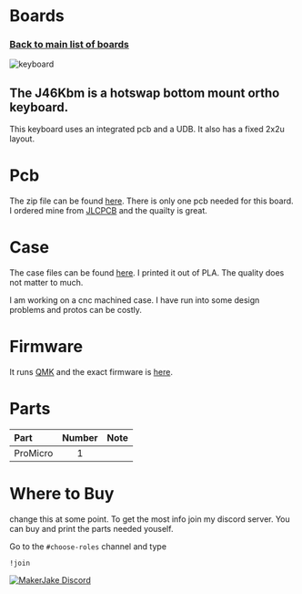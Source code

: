 # Boards
### [Back to main list of boards](https://github.com/MakerJake01/MakerJakes-keyboards) 
![keyboard]()
## The J46Kbm is a hotswap bottom mount ortho keyboard.
This keyboard uses an integrated pcb and a UDB. It also has a fixed 2x2u layout.  

# Pcb
The zip file can be found [here](). There is only one pcb needed for this board. I ordered mine from [JLCPCB](https://jlcpcb.com) and the quailty is great.  

# Case
The case files can be found [here](). I printed it out of PLA. The quality does not matter to much. 

I am working on a cnc machined case. I have run into some design problems and protos can be costly.

# Firmware 
It runs [QMK](https://qmk.fm) and the exact firmware is [here](). 

# Parts
| Part        | Number      | Note |
| :---        |    :----:   |          ---: |
| ProMicro   | 1           |  |

# Where to Buy 
change this at some point. To get the most info join my discord server. You can buy and print the parts needed youself. 

Go to the `#choose-roles` channel and type 
~~~
!join 
~~~

[![MakerJake Discord](https://img.shields.io/badge/Discord-5865F2?style=for-the-badge&logo=discord&logoColor=white)](https://discord.gg/ktUDJ3w) 